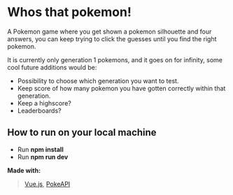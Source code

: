 # Whos that pokemon!
A Pokemon game where you get shown a pokemon silhouette and four answers, you can keep trying to click the guesses until you find the right pokemon.

It is currently only generation 1 pokemons, and it goes on for infinity, some cool future additions would be:
- Possibility to choose which generation you want to test.
- Keep score of how many pokemon you have gotten correctly within that generation.
- Keep a highscore?
- Leaderboards?


## How to run on your local machine
- Run **npm install**
- Run **npm run dev**


**Made with:**
> 
> [Vue.js](https://vuejs.org/), [PokeAPI](https://pokeapi.co/)
>
